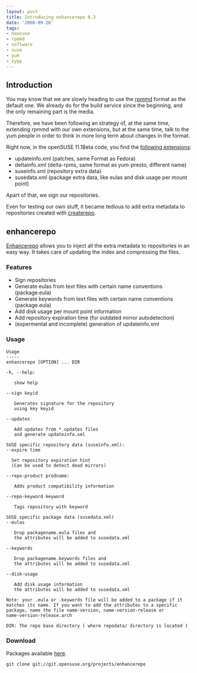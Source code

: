 ```yaml
---
layout: post
title: Introducing enhancerepo 0.3
date: '2008-09-26'
tags:
- newsuse
- rpmmd
- software
- suse
- yum
- zypp
---
```


## Introduction

You may know that we are slowly heading to use the [rpmmd][1] format as the default one. We already do for the build service since the beginning, and the only remaining part is the media.

Therefore, we have been following an strategy of, at the same time, extending rpmmd with our own extensions, but at the same time, talk to the yum people in order to think in more long term about changes in the format.

Right now, in the openSUSE 11.1Beta code, you find the [following extensions][2]:

* updateinfo.xml (patches, same Format as Fedora)  
* deltainfo.xml (delta-rpms, same format as yum-presto, different name)  
* suseinfo.xml (repository extra data)  
* susedata.xml (package extra data, like eulas and disk usage per mount point)

Apart of that, we sign our repositories.

Even for testing our own stuff, it became tedious to add extra metadata to repositories created with [createrepo][3].

## enhancerepo

[Enhancerepo][5] allows you to inject all the extra metadata to repositories in an easy way. It takes care of updating the index and compressing the files.

### Features

* Sign repositories  
* Generate eulas from text files with certain name conventions (package.eula)  
* Generate keywords from text files with certain name conventions (package.eula)  
* Add disk usage per mount point information  
* Add repository expiration time (for outdated mirror autodetection)  
* (expermental and incomplete) generation of updateinfo.xml

### Usage

```
Usage
-----
enhancerepo [OPTION] ... DIR

-h, --help:

   show help

--sign keyid

   Generates signature for the repository
   using key keyid

--updates

   Add updates from *.updates files
   and generate updateinfo.xml

SUSE specific repository data (suseinfo.xml):
--expire time

  Set repository expiration hint
  (Can be used to detect dead mirrors)

--repo-product prodname:

   Adds product compatibility information

--repo-keyword keyword

   Tags repository with keyword

SUSE specific package data (susedata.xml)
--eulas

   Drop packagename.eula files and
   the attributes will be added to susedata.xml

--keywords

   Drop packagename.keywords files and
   the attributes will be added to susedata.xml

--disk-usage

   Add disk usage information
   the attributes will be added to susedata.xml

Note: your .eula or .keywords file will be added to a package if it
matches its name. If you want to add the attributes to a specific
package, name the file name-version, name-version-release or
name-version-release.arch

DIR: The repo base directory ( where repodata/ directory is located )
```

### Download

Packages available [here][4].

```
git clone git://git.opensuse.org/projects/enhancerepo
```

[1]: http://en.opensuse.org/Standards/Rpm_Metadata  
 [2]: http://en.opensuse.org/Standards/Rpm_Metadata#Proposed_Extensions  
 [3]: http://linux.duke.edu/projects/metadata/  
 [4]: http://software.opensuse.org/search?q=enhancerepo  
 [5]: http://en.opensuse.org/Enhancerepo

